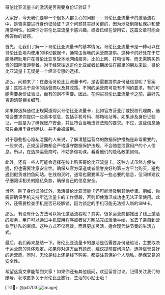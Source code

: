 哥伦比亚流量卡的激活是否需要身份证验证？

大家好，今天我们要聊一个很多人都关心的问题——哥伦比亚流量卡的激活流程中，是否需要进行身份证验证？这个问题其实挺关键的，因为涉及到隐私保护和使用便利性。如果你对哥伦比亚流量卡感兴趣，或者已经在使用它，这篇文章可能会解答你的疑惑。

首先，让我们了解一下哥伦比亚流量卡的基本情况。哥伦比亚流量卡是一种可以在哥伦比亚境内使用的移动数据卡，通常由当地的运营商提供。这种卡的好处在于它能够帮助用户在哥伦比亚享受本地网络服务，比如上网、打电话等，而无需购买昂贵的国际漫游套餐。对于经常往返哥伦比亚或者长期居住在那里的朋友来说，哥伦比亚流量卡无疑是一个经济实惠的选择。

那么，问题来了：在激活哥伦比亚流量卡时，是否需要提供身份证信息呢？答案是：这取决于具体的运营商以及其政策。不同的运营商可能有不同的要求，有的可能需要身份证验证，而有的则不需要。因此，在购买哥伦比亚流量卡之前，最好先咨询清楚相关细节。

如果你选择通过正规渠道购买哥伦比亚流量卡，比如官方营业厅或授权代理商，通常会要求你提供一些基本信息，包括手机号码、邮箱地址等。如果涉及身份证验证，一般是为了确保账户安全，并且符合当地法律法规的要求。不过，这些信息通常只会用于身份确认，并不会被滥用。

对于那些担心隐私泄露的人来说，了解清楚运营商的数据保护措施是非常重要的。一般来说，正规运营商都会严格遵守数据保护法规，不会随意泄露用户的个人信息。所以，在选择运营商时，不妨多做功课，看看他们的隐私政策如何。

此外，还有一些人可能会选择在线上购买哥伦比亚流量卡。这种方式虽然方便快捷，但也需要注意安全性。确保从官方渠道或者信誉良好的第三方平台购买，避免遇到假货或钓鱼网站。在线购买时，通常也需要填写一些必要的信息，但同样建议仔细阅读相关的隐私条款，确保自己的信息安全。

当然，除了身份证验证外，激活哥伦比亚流量卡还可能涉及到其他步骤。例如，你需要确保手机支持所选流量卡的工作频段，否则即使激活成功也无法正常使用。此外，还需要检查手机是否已经解锁，因为锁定的手机可能无法插入新的SIM卡。

那么，有没有什么方法可以简化激活流程呢？其实，很多运营商都推出了线上激活的服务，用户可以通过手机应用程序或者官方网站完成激活手续，省去了亲自到营业厅排队的麻烦。这种方式不仅高效，而且更加灵活，适合现代快节奏的生活方式。

最后，我们再来总结一下。哥伦比亚流量卡的激活是否需要身份证验证，主要取决于运营商的具体规定。如果你对这方面有顾虑，建议提前咨询清楚，选择信誉良好的运营商。同时，无论是线上还是线下购买，都要注意保护个人隐私，确保交易的安全性。

希望这篇文章能帮到大家！如果你还有其他疑问，欢迎留言讨论。记得关注我们的账号，获取更多关于哥伦比亚旅行、生活的小贴士哦！

[TG💪+ @jx0703 ![Image](https://github.com/user-attachments/assets/dbca1d08-cadb-493c-b0ec-ad6f7a83f270)]